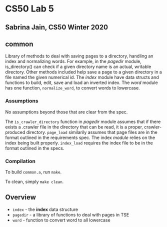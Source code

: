 # CS50 Lab 5
## Sabrina Jain, CS50 Winter 2020

## common

Library of methods to deal with saving pages to a directory, handling an index and normalizing words. For example, in the *pagedir* module, is_directory() can check if a given directory name is an actual, writable directory. Other methods included help save a page to a given directory in a file named the given numerical id. The *index* module have data structs and functions to build, edit, save and load an inverted index. The *word* module has one function, `normalize_word`, to convert words to lowercase.

### Assumptions

No assumptions beyond those that are clear from the spec.

The `is_crawler_directory` function in *pagedir* module assumes that if there exists a .crawler file in the directory that can be read, it is a proper, crawler-produced directory. `page_load` similarily assumes that page files are in the format outlined in the requirements spec. The index *module* relies on the index being built properly. `index_load` requires the index file to be in the format outlined in the specs. 

### Compilation

To build `common.a`, run `make`. 

To clean, simply `make clean`.

## Overview

 * `index` - the **index** data structure
 * `pagedir` - a library of functions to deal with pages in TSE
 * `word` - function to convert word to all lowercase

